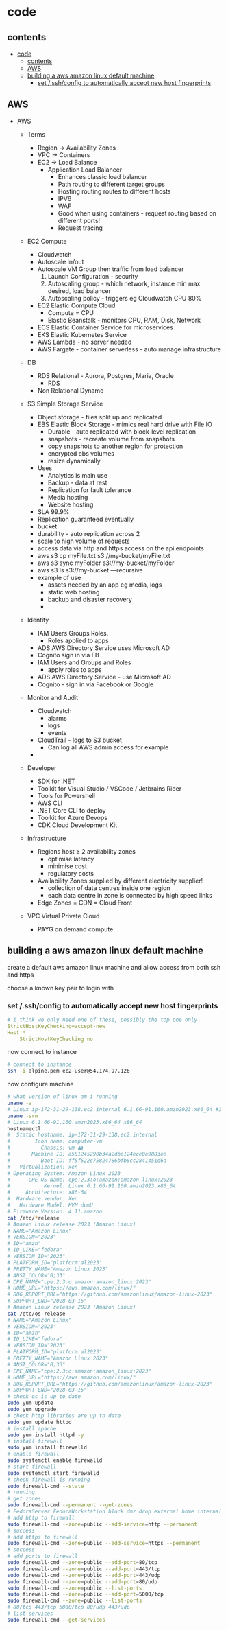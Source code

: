 # code

## contents

- [code](#code)
  - [contents](#contents)
  - [AWS](#aws)
  - [building a aws amazon linux default machine](#building-a-aws-amazon-linux-default-machine)
    - [set /.ssh/config to automatically accept new host fingerprints](#set-sshconfig-to-automatically-accept-new-host-fingerprints)


## AWS

- AWS
    - Terms
        - Region → Availability Zones
        - VPC → Containers
        - EC2 → Load Balance
            - Application Load Balancer
                - Enhances classic load balancer
                - Path routing to different target groups
                - Hosting routing routes to different hosts
                - IPV6
                - WAF
                - Good when using containers - request routing based on different ports!
                - Request tracing
    - EC2 Compute
        - Cloudwatch
        - Autoscale in/out
        - Autoscale VM Group then traffic from load balancer
            1. Launch Configuration - security
            2. Autoscaling group - which network, instance min max desired, load balancer
            3. Autoscaling policy - triggers eg Cloudwatch CPU 80%
        - EC2 Elastic Compute Cloud
            - Compute = CPU
            - Elastic Beanstalk - monitors CPU, RAM, Disk, Network
        - ECS Elastic Container Service for microservices
        - EKS Elastic Kubernetes Service
        - AWS Lambda - no server needed
        - AWS Fargate - container serverless - auto manage infrastructure
    - DB
        - RDS Relational - Aurora, Postgres, Maria, Oracle
            - RDS
        - Non Relational Dynamo
    - S3 Simple Storage Service
        - Object storage - files split up and replicated
        - EBS Elastic Block Storage - mimics real hard drive with File IO
            - Durable - auto replicated with block-level replication
            - snapshots - recreate volume from snapshots
            - copy snapshots to another region for protection
            - encrypted ebs volumes
            - resize dynamically
        - Uses
            - Analytics is main use
            - Backup - data at rest
            - Replication for fault tolerance
            - Media hosting
            - Website hosting
        - SLA 99.9%
        - Replication guaranteed eventually
        - bucket
        - durability - auto replication across 2
        - scale to high volume of requests
        - access data via http and https access on the api endpoints
        - aws s3 cp myFile.txt s3://my-bucket/myFile.txt
        - aws s3 sync myFolder s3://my-bucket/myFolder
        - aws s3 ls s3://my-bucket —recursive
        - example of use
            - assets needed by an app eg media, logs
            - static web hosting
            - backup and disaster recovery
            - 
        
    - Identity
        - IAM Users Groups Roles.
            - Roles applied to apps
        - ADS AWS Directory Service uses Microsoft AD
        - Cognito sign in via FB
        - IAM Users and Groups and Roles
            - apply roles to apps
        - ADS AWS Directory Service - use Microsoft AD
        - Cognito - sign in via Facebook or Google
    - Monitor and Audit
        - Cloudwatch
            - alarms
            - logs
            - events
        - CloudTrail - logs to S3 bucket
            - Can log all AWS admin access for example
        - 
    - Developer
        - SDK for .NET
        - Toolkit for Visual Studio / VSCode / Jetbrains Rider
        - Tools for Powershell
        - AWS CLI
        - .NET Core CLI to deploy
        - Toolkit for Azure Devops
        - CDK Cloud Development Kit
    - Infrastructure
        - Regions host ≥ 2 availability zones
            - optimise latency
            - minimise cost
            - regulatory costs
        - Availability Zones supplied by different electricity supplier!
            - collection of data centres inside one region
            - each data centre in zone is connected by high speed links
        - Edge Zones = CDN = Cloud Front
    - VPC Virtual Private Cloud
        - PAYG on demand compute




## building a aws amazon linux default machine

create a default aws amazon linux machine and allow access from both ssh and https

choose a known key pair to login with 

### set /.ssh/config to automatically accept new host fingerprints

```yaml
# i think we only need one of these, possibly the top one only 
StrictHostKeyChecking=accept-new
Host *
    StrictHostKeyChecking no
```

now connect to instance

```bash
# connect to instance
ssh -i alpine.pem ec2-user@54.174.97.126
```

now configure machine

```bash
# what version of linux am i running
uname -a
# Linux ip-172-31-29-138.ec2.internal 6.1.66-91.160.amzn2023.x86_64 #1 SMP PREEMPT_DYNAMIC Wed Dec 13 04:50:24 UTC 2023 x86_64 x86_64 x86_64 GNU/Linux
uname -srm
# Linux 6.1.66-91.160.amzn2023.x86_64 x86_64
hostnamectl
#  Static hostname: ip-172-31-29-138.ec2.internal
#        Icon name: computer-vm
#          Chassis: vm 🖴
#       Machine ID: a581245290b34a2dbe124ece0e9883ee
#          Boot ID: ff5f522c75824786bfb8cc2841451d6a
#   Virtualization: xen
# Operating System: Amazon Linux 2023
#      CPE OS Name: cpe:2.3:o:amazon:amazon_linux:2023
#           Kernel: Linux 6.1.66-91.160.amzn2023.x86_64
#     Architecture: x86-64
#  Hardware Vendor: Xen
#   Hardware Model: HVM domU
# Firmware Version: 4.11.amazon
cat /etc/*release
# Amazon Linux release 2023 (Amazon Linux)
# NAME="Amazon Linux"
# VERSION="2023"
# ID="amzn"
# ID_LIKE="fedora"
# VERSION_ID="2023"
# PLATFORM_ID="platform:al2023"
# PRETTY_NAME="Amazon Linux 2023"
# ANSI_COLOR="0;33"
# CPE_NAME="cpe:2.3:o:amazon:amazon_linux:2023"
# HOME_URL="https://aws.amazon.com/linux/"
# BUG_REPORT_URL="https://github.com/amazonlinux/amazon-linux-2023"
# SUPPORT_END="2028-03-15"
# Amazon Linux release 2023 (Amazon Linux)
cat /etc/os-release
# NAME="Amazon Linux"
# VERSION="2023"
# ID="amzn"
# ID_LIKE="fedora"
# VERSION_ID="2023"
# PLATFORM_ID="platform:al2023"
# PRETTY_NAME="Amazon Linux 2023"
# ANSI_COLOR="0;33"
# CPE_NAME="cpe:2.3:o:amazon:amazon_linux:2023"
# HOME_URL="https://aws.amazon.com/linux/"
# BUG_REPORT_URL="https://github.com/amazonlinux/amazon-linux-2023"
# SUPPORT_END="2028-03-15"
# check os is up to date
sudo yum update
sudo yum upgrade
# check http libraries are up to date
sudo yum update httpd
# install apache
sudo yum install httpd -y
# install firewall
sudo yum install firewalld
# enable firewall
sudo systemctl enable firewalld
# start firewall
sudo systemctl start firewalld
# check firewall is running
sudo firewall-cmd --state
# running
# get zones
sudo firewall-cmd --permanent --get-zones
# FedoraServer FedoraWorkstation block dmz drop external home internal public trusted work
# add http to firewall
sudo firewall-cmd --zone=public --add-service=http --permanent
# success
# add https to firewall
sudo firewall-cmd --zone=public --add-service=https --permanent
# success
# add ports to firewall
sudo firewall-cmd --zone=public --add-port=80/tcp
sudo firewall-cmd --zone=public --add-port=443/tcp
sudo firewall-cmd --zone=public --add-port=443/udp
sudo firewall-cmd --zone=public --add-port=80/udp
sudo firewall-cmd --zone=public --list-ports
sudo firewall-cmd --zone=public --add-port=5000/tcp
sudo firewall-cmd --zone=public --list-ports
# 80/tcp 443/tcp 5000/tcp 80/udp 443/udp
# list services
sudo firewall-cmd --get-services
```